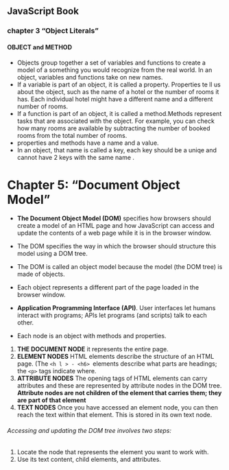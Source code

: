 ## JavaScript Book 
### chapter 3 “Object Literals”
#### OBJECT and METHOD
* Objects group together a set of variables and functions to create a model of a something you would recognize from the real world. In an object, variables and functions take on new names.
* If a variable is part of an object, it is called a property. Properties te ll us about the object, such as the name of a hotel or the number of rooms it has. Each individual hotel might have a different name and a different number of rooms.
* If a function is part of an object, it is called a method.Methods represent tasks that are associated with the object. For example, you can check how many rooms are available by subtracting the number of booked rooms from the total number of rooms. 
* properties and methods have a name and a value.
* In an object, that name is called a key, each key should be a uniqe and cannot have 2 keys with the same name .


# Chapter 5: “Document Object Model”
* **The Document Object Model (DOM)** specifies how browsers should create a model of an HTML page and how JavaScript can access and update the contents of a web page while it is in the browser window.

* The DOM specifies the way in which the browser should structure this model using a DOM tree.
* The DOM is called an object model because the model (the DOM tree) is made of objects.
* Each object represents a different part of the page loaded in the browser window.
* **Application Programming Interface (API)**. User interfaces let humans interact with programs; APls let programs (and scripts) talk to each other.
* Each node is an object with methods and properties.

1. **THE DOCUMENT NODE** it represents the entire page.
2. **ELEMENT NODES** HTML elements describe the structure of an HTML page. (The `<h l > - <h6> `elements describe what parts are headings; the `<p>` tags indicate where.
3. **ATTRIBUTE NODES** The opening tags of HTML elements can carry attributes and these are represented by attribute nodes in the DOM tree. **Attribute nodes are not children of the element that carries them; they are part of that element**
4. **TEXT NODES** Once you have accessed an element node, you can then reach the text within that element. This is stored in its own text node.



###### Accessing and updating the DOM tree involves two steps:
1. Locate the node that represents the element you want to work with.
2. Use its text content, child elements, and attributes.